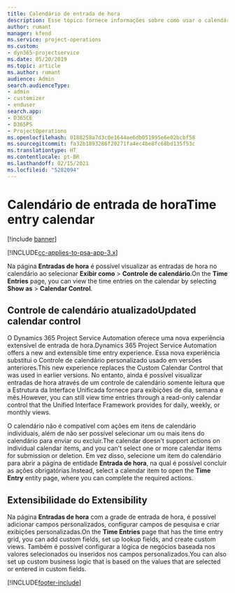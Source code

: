 ```yaml
---
title: Calendário de entrada de hora
description: Esse tópico fornece informações sobre como usar o calendário de entrada de hora.
author: rumant
manager: kfend
ms.service: project-operations
ms.custom:
- dyn365-projectservice
ms.date: 05/20/2019
ms.topic: article
ms.author: rumant
audience: Admin
search.audienceType:
- admin
- customizer
- enduser
search.app:
- D365CE
- D365PS
- ProjectOperations
ms.openlocfilehash: 0188258a7d3c0e1644ae6db051995e6e02bcbf58
ms.sourcegitcommit: fa32b1893286f20271fa4ec4be8fc68bd135f53c
ms.translationtype: HT
ms.contentlocale: pt-BR
ms.lasthandoff: 02/15/2021
ms.locfileid: "5282094"
---
```

# <a name="time-entry-calendar"></a><span data-ttu-id="717af-103">Calendário de entrada de hora</span><span class="sxs-lookup"><span data-stu-id="717af-103">Time entry calendar</span></span>

[!include [banner](../includes/psa-now-project-operations.md)]

[!INCLUDE[cc-applies-to-psa-app-3.x](../includes/cc-applies-to-psa-app-3x.md)]

<span data-ttu-id="717af-104">Na página **Entradas de hora** é possível visualizar as entradas de hora no calendário ao selecionar **Exibir como** \> **Controle de calendário**.</span><span class="sxs-lookup"><span data-stu-id="717af-104">On the **Time Entries** page, you can view the time entries on the calendar by selecting **Show as** \> **Calendar Control**.</span></span>

## <a name="updated-calendar-control"></a><span data-ttu-id="717af-105">Controle de calendário atualizado</span><span class="sxs-lookup"><span data-stu-id="717af-105">Updated calendar control</span></span>

<span data-ttu-id="717af-106">O Dynamics 365 Project Service Automation oferece uma nova experiência extensível de entrada de hora.</span><span class="sxs-lookup"><span data-stu-id="717af-106">Dynamics 365 Project Service Automation offers a new and extensible time entry experience.</span></span> <span data-ttu-id="717af-107">Essa nova experiência substitui o Controle de calendário personalizado usado em versões anteriores.</span><span class="sxs-lookup"><span data-stu-id="717af-107">This new experience replaces the Custom Calendar Control that was used in earlier versions.</span></span> <span data-ttu-id="717af-108">No entanto, ainda é possível visualizar entradas de hora através de um controle de calendário somente leitura que a Estrutura da Interface Unificada fornece para exibições de dia, semana e mês.</span><span class="sxs-lookup"><span data-stu-id="717af-108">However, you can still view time entries through a read-only calendar control that the Unified Interface Framework provides for daily, weekly, or monthly views.</span></span>

<span data-ttu-id="717af-109">O calendário não é compatível com ações em itens de calendário individuais, além de não ser possível selecionar um ou mais itens do calendário para enviar ou excluir.</span><span class="sxs-lookup"><span data-stu-id="717af-109">The calendar doesn't support actions on individual calendar items, and you can't select one or more calendar items for submission or deletion.</span></span> <span data-ttu-id="717af-110">Em vez disso, selecione um item do calendário para abrir a página de entidade **Entrada de hora**, na qual é possível concluir as ações obrigatórias.</span><span class="sxs-lookup"><span data-stu-id="717af-110">Instead, select a calendar item to open the **Time Entry** entity page, where you can complete the required actions.</span></span>

## <a name="extensibility"></a><span data-ttu-id="717af-111">Extensibilidade do </span><span class="sxs-lookup"><span data-stu-id="717af-111">Extensibility</span></span>

<span data-ttu-id="717af-112">Na página **Entradas de hora** com a grade de entrada de hora, é possível adicionar campos personalizados, configurar campos de pesquisa e criar exibições personalizadas.</span><span class="sxs-lookup"><span data-stu-id="717af-112">On the **Time Entries** page that has the time entry grid, you can add custom fields, set up lookup fields, and create custom views.</span></span> <span data-ttu-id="717af-113">Também é possível configurar a lógica de negócios baseada nos valores selecionados ou inseridos nos campos personalizados.</span><span class="sxs-lookup"><span data-stu-id="717af-113">You can also set up custom business logic that is based on the values that are selected or entered in custom fields.</span></span>


[!INCLUDE[footer-include](../includes/footer-banner.md)]